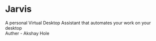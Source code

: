 # Jarvis
A personal Virtual Desktop Assistant that automates your work on your desktop
<br>
Auther - Akshay Hole 
